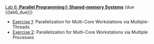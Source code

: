 [Lab 6: **Parallel Programming I: Shared-memory Systems**](https://github.com/PsuAstro528/lab6) (due {{lab6_due}})

- [Exercise 1](https://psuastro528.github.io/lab6-start/ex1.html): Parallelization for Multi-Core Workstations via Multiple-Threads
- [Exercise 2](https://github.com/PsuAstro528/lab6-dev/blob/main/ex2.ipynb): Parallelization for Multi-Core Workstations via Multiple Processes
